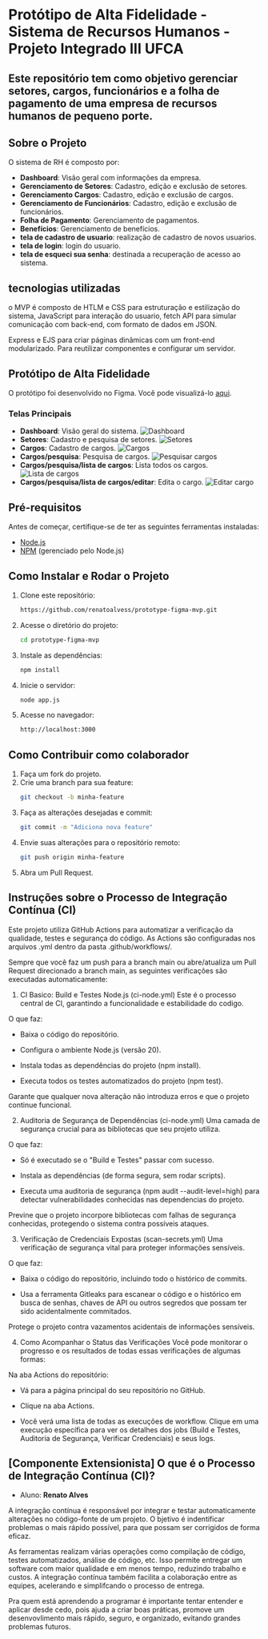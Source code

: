 # Protótipo de Alta Fidelidade - Sistema de Recursos Humanos - Projeto Integrado III UFCA

## Este repositório tem como objetivo gerenciar setores, cargos, funcionários e a folha de pagamento de uma empresa de recursos humanos de pequeno porte.

## Sobre o Projeto

O sistema de RH é composto por:
- **Dashboard**: Visão geral com informações da empresa.
- **Gerenciamento de Setores**: Cadastro, edição e exclusão de setores.
- **Gerenciamento Cargos**: Cadastro, edição e exclusão de cargos.
- **Gerenciamento de Funcionários**: Cadastro, edição e exclusão de funcionários.
- **Folha de Pagamento**: Gerenciamento de pagamentos.
- **Benefícios**: Gerenciamento de benefícios.
- **tela de cadastro de usuario**: realização de cadastro de novos usuarios.
- **tela de login**: login do usuario.
- **tela de esqueci sua senha**: destinada a recuperação de acesso ao sistema.

## tecnologias utilizadas
o MVP é composto de HTLM e CSS para estruturação e estilização do sistema, JavaScript para interação do usuario, fetch API para simular comunicação com back-end, com formato de dados em JSON. 

Express e EJS para criar páginas dinâmicas com um front-end modularizado. Para reutilizar componentes e configurar um servidor.

## Protótipo de Alta Fidelidade
O protótipo foi desenvolvido no Figma. Você pode visualizá-lo [aqui](https://www.figma.com/design/J624QdsPAa08a9QNeclkdP/Prot%C3%B3tipo-Preliminar-de-Alta-Fidelidade---RH?node-id=0-1&t=NG6QlhGzwUmRtFVg-1).

### Telas Principais
- **Dashboard**: Visão geral do sistema.
  ![Dashboard](design/1homepage.png)
- **Setores**: Cadastro e pesquisa de setores.
  ![Setores](design/2setores.png)
- **Cargos**: Cadastro de cargos.
  ![Cargos](design/3cargos.png)
- **Cargos/pesquisa**: Pesquisa de cargos.
  ![Pesquisar cargos](design/4cargos_pesquisar.png)
- **Cargos/pesquisa/lista de cargos**: Lista todos os cargos.
  ![Lista de cargos](design/5cargos_pesquisar_lista.png)
- **Cargos/pesquisa/lista de cargos/editar**: Edita o cargo.
  ![Editar cargo](design/6cargos_pesquisar_editar.png)
  
## Pré-requisitos
Antes de começar, certifique-se de ter as seguintes ferramentas instaladas:
- [Node.js](https://nodejs.org/)
- [NPM](https://www.npmjs.com/) (gerenciado pelo Node.js)

## Como Instalar e Rodar o Projeto
1. Clone este repositório:
   ```bash
   https://github.com/renatoalvess/prototype-figma-mvp.git

2. Acesse o diretório do projeto:
   ```bash
   cd prototype-figma-mvp

3. Instale as dependências:
   ```bash
   npm install

4. Inicie o servidor:
   ```bash
   node app.js

5. Acesse no navegador:
   ```bash
   http://localhost:3000

## Como Contribuir como colaborador
1. Faça um fork do projeto.
2. Crie uma branch para sua feature:
   ```bash
   git checkout -b minha-feature

3. Faça as alterações desejadas e commit:
   ```bash
   git commit -m "Adiciona nova feature"

4. Envie suas alterações para o repositório remoto:
   ```bash
   git push origin minha-feature

5. Abra um Pull Request.


##  Instruções sobre o Processo de Integração Contínua (CI)

Este projeto utiliza GitHub Actions para automatizar a verificação da qualidade, testes e segurança do código. As Actions são configuradas nos arquivos .yml dentro da pasta .github/workflows/.

Sempre que você faz um push para a branch main ou abre/atualiza um Pull Request direcionado a branch main, as seguintes verificações são executadas automaticamente:

1. CI Basico: Build e Testes Node.js (ci-node.yml)
Este é o processo central de CI, garantindo a funcionalidade e estabilidade do codigo.

O que faz:

- Baixa o código do repositório.

- Configura o ambiente Node.js (versão 20).

- Instala todas as dependências do projeto (npm install).

- Executa todos os testes automatizados do projeto (npm test).

Garante que qualquer nova alteração não introduza erros e que o projeto continue funcional.

2. Auditoria de Segurança de Dependências (ci-node.yml)
Uma camada de segurança crucial para as bibliotecas que seu projeto utiliza.

O que faz:

- Só é executado se o "Build e Testes" passar com sucesso.

- Instala as dependências (de forma segura, sem rodar scripts).

- Executa uma auditoria de segurança (npm audit --audit-level=high) para detectar vulnerabilidades conhecidas nas dependencias do projeto.

Previne que o projeto incorpore bibliotecas com falhas de segurança conhecidas, protegendo o sistema contra possíveis ataques.

3. Verificação de Credenciais Expostas (scan-secrets.yml)
Uma verificação de segurança vital para proteger informações sensíveis.

O que faz:

- Baixa o código do repositório, incluindo todo o histórico de commits.

- Usa a ferramenta Gitleaks para escanear o código e o histórico em busca de senhas, chaves de API ou outros segredos que possam ter sido acidentalmente commitados.

Protege o projeto contra vazamentos acidentais de informações sensíveis.

4. Como Acompanhar o Status das Verificações
Você pode monitorar o progresso e os resultados de todas essas verificações de algumas formas:

Na aba Actions do repositório:

- Vá para a página principal do seu repositório no GitHub.

- Clique na aba Actions.

- Você verá uma lista de todas as execuções de workflow. Clique em uma execução específica para ver os detalhes dos jobs (Build e Testes, Auditoria de Segurança, Verificar Credenciais) e seus logs.

##  [Componente Extensionista] O que é o Processo de Integração Contínua (CI)?

- Aluno: **Renato Alves**

A integração contínua é responsável por integrar e testar automaticamente alterações no código-fonte de um projeto. 
O bjetivo é indentificar problemas o mais rápido possível, para que possam ser corrigidos de forma eficaz.

As ferramentas realizam várias operações como compilação de código, testes automatizados, análise de código, etc. 
Isso permite entregar um software com maior qualidade e em menos tempo, reduzindo trabalho e custos. 
A integração contínua também facilita a colaboração entre as equipes, acelerando e simplifcando o processo de entrega.

Pra quem está aprendendo a programar é importante tentar entender e aplicar desde cedo, pois ajuda a criar boas práticas,
promove um desenvovlimento mais rápido, seguro, e organizado, evitando grandes problemas futuros.



